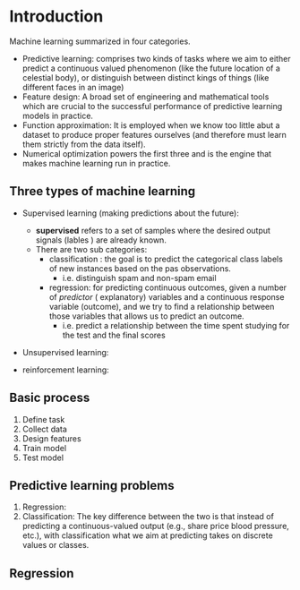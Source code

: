# Introduction

Machine learning summarized in four categories.

- Predictive learning: comprises two kinds of tasks where we aim to either predict a continuous valued phenomenon (like the future location of a celestial body), or distinguish between distinct kings of things (like different faces in an image)
- Feature design: A broad set of engineering and mathematical tools which are crucial to the successful performance of predictive learning models in practice.
- Function approximation: It is employed when we know too little abut a dataset to produce proper features ourselves (and therefore must learn them strictly from the data itself).
- Numerical optimization  powers the first three and is the engine that makes machine learning run in practice.

## Three types of machine learning

- Supervised learning (making predictions about the future):
  - **supervised** refers to a set of samples where the desired output signals (lables ) are already known.
  - There are two sub categories:
    - classification : the goal is to predict the categorical class labels of new instances based on the pas observations.
      - i.e. distinguish spam and non-spam email
    - regression: for predicting continuous outcomes, given a number of *predictor* ( explanatory) variables and a continuous response variable (outcome), and we try to find a relationship between those variables that allows us to predict an outcome.
      - i.e. predict a relationship between the time spent studying for the test and the final scores

- Unsupervised learning:
- reinforcement learning:

## Basic process

1. Define task
2. Collect data
3. Design features
4. Train model
5. Test model

## Predictive learning problems

1. Regression:
2. Classification: The key difference between the two is that instead of predicting a continuous-valued output (e.g., share price blood pressure, etc.), with classification what we aim at predicting takes on discrete values or classes.

## Regression




